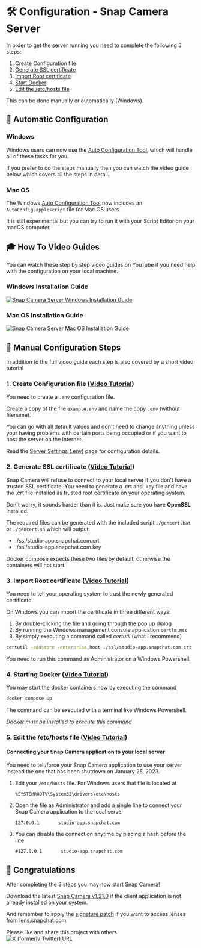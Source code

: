 # 🛠️ Configuration - Snap Camera Server
In order to get the server running you need to complete the following 5 steps:

1. [Create Configuration file](#1-create-configuration-file-video-tutorial)
2. [Generate SSL certificate](#2-generate-ssl-certificate-video-tutorial)
3. [Import Root certificate](#3-import-root-certificate-video-tutorial)
4. [Start Docker](#4-starting-docker-video-tutorial)
5. [Edit the /etc/hosts file](#5-edit-the-etchosts-file-video-tutorial)

This can be done manually or automatically (Windows).

## 🤖 Automatic Configuration
### Windows
Windows users can now use the [Auto Configuration Tool](https://github.com/ptrumpis/snap-camera-server-auto-config), which will handle all of these tasks for you.

If you prefer to do the steps manually then you can watch the video guide below which covers all the steps in detail.

### Mac OS
The Windows [Auto Configuration Tool](https://github.com/ptrumpis/snap-camera-server-auto-config) now includes an `AutoConfig.applescript` file for Mac OS users.

It is still experimental but you can try to run it with your Script Editor on your macOS computer.

## 🎓 How To Video Guides
You can watch these step by step video guides on YouTube if you need help with the configuration on your local machine.

### Windows Installation Guide
[![Snap Camera Server Windows Installation Guide](https://img.youtube.com/vi/bcsjvWHUr7c/0.jpg)](https://www.youtube.com/watch?v=bcsjvWHUr7c)

### Mac OS Installation Guide
[![Snap Camera Server Mac OS Installation Guide](https://img.youtube.com/vi/b2ILHJaD1T4/0.jpg)](https://www.youtube.com/watch?v=b2ILHJaD1T4)

## 💪 Manual Configuration Steps
In addition to the full video guide each step is also covered by a short video tutorial

### 1. Create Configuration file ([Video Tutorial](https://youtu.be/wZIPBPVs-70))
You need to create a `.env` configuration file.

Create a copy of the file `example.env` and name the copy `.env` (without filename).

You can go with all default values and don't need to change anything unless your having problems with certain ports being occupied or if you want to host the server on the internet.

Read the [Server Settings (.env)](https://github.com/ptrumpis/snap-camera-server/wiki/Server-Settings-(.env)) page for configuration details.

### 2. Generate SSL certificate ([Video Tutorial](https://youtu.be/4QJP8MLvSdA))
Snap Camera will refuse to connect to your local server if you don't have a trusted SSL certificate.
You need to generate a .crt and .key file and have the .crt file installed as trusted root certificate on your operating system.

Don't worry, it sounds harder than it is. Just make sure you have **OpenSSL** installed.

The required files can be generated with the included script `./gencert.bat` or `./gencert.sh` which will output:
- ./ssl/studio-app.snapchat.com.crt
- ./ssl/studio-app.snapchat.com.key

Docker compose expects these two files by default, otherwise the containers will not start.

### 3. Import Root certificate ([Video Tutorial](https://youtu.be/mJFmvTg1yfE))
You need to tell your operating system to trust the newly generated certificate.

On Windows you can import the certificate in three different ways:
1. By double-clicking the file and going through the pop up dialog
2. By running the Windows management console application `certlm.msc`
3. By simply executing a command called *certutil* (what I recommend)

```bash
certutil -addstore -enterprise Root ./ssl/studio-app.snapchat.com.crt
```

You need to run this command as Administrator on a Windows Powershell.

### 4. Starting Docker ([Video Tutorial](https://youtu.be/2siSkWdZLbo))
You may start the docker containers now by executing the command
```bash
docker compose up
```

The command can be executed with a terminal like Windows Powershell.

*Docker must be installed to execute this command*

### 5. Edit the /etc/hosts file ([Video Tutorial](https://youtu.be/o9gAo5VH2cw))
#### Connecting your Snap Camera application to your local server
You need to tell/force your Snap Camera application to use your server instead the one that has been shutdown on January 25, 2023.

1. Edit your `/etc/hosts` file. For Windows users that file is located at 
   ```
   %SYSTEMROOT%\System32\drivers\etc\hosts
   ```

2. Open the file as Administrator and add a single line to connect your Snap Camera application to the local server
   ```hosts
   127.0.0.1       studio-app.snapchat.com
   ```

3. You can disable the connection anytime by placing a hash before the line
   ```hosts
   #127.0.0.1       studio-app.snapchat.com
   ```

## 🎉 Congratulations
After completing the 5 steps you may now start Snap Camera!

Download the latest [Snap Camera v1.21.0](https://github.com/ptrumpis/snap-camera-server/discussions/6) if the client application is not already installed on your system.

And remember to apply the [signature patch](https://github.com/ptrumpis/snap-camera-signature-patch) if you want to access lenses from [lens.snapchat.com](https://lens.snapchat.com).

Please like and share this project with others  
[![X (formerly Twitter) URL](https://img.shields.io/twitter/url?url=https%3A%2F%2Fgithub.com%2Fptrumpis%2Fsnap-camera-server)](https://twitter.com/intent/tweet?text=Snap%20Camera%20Server%20is%20an%20alternative%20self%20hosted%20solution%20for%20Snapcamera.%20It%20will%20let%20you%20continue%20to%20use%20Snapcamera%20with%20all%20Snapchat%20filters%20after%20the%20shutdown.&url=https%3A%2F%2Fgithub.com%2Fptrumpis%2Fsnap-camera-server&hashtags=snapcamera,snapchat)